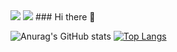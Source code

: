 <img src="https://img.shields.io/badge/FASUZO-is%20good-da282a" />
<img src="https://img.shields.io/badge/dynamic/json?url=https%3A%2F%2Fapi.swo.moe%2Fstats%2Fsteamgames%2F76561199012329263&query=count&color=0b1a37&label=Steam&labelColor=134375&logo=steam&suffix=+games&cacheSeconds=3600" />
### Hi there 👋

<!--
**FASUZO/fasuzo** is a ✨ _special_ ✨ repository because its `README.md` (this file) appears on your GitHub profile.

Here are some ideas to get you started:

- 🔭 I’m currently working on ...
- 🌱 I’m currently learning ...
- 👯 I’m looking to collaborate on ...
- 🤔 I’m looking for help with ...
- 💬 Ask me about ...
- 📫 How to reach me: ...
- 😄 Pronouns: ...
- ⚡ Fun fact: ...
[![Anurag's GitHub stats](https://github-readme-stats.vercel.app/api?username=fasuzo)](https://github.com/anuraghazra/github-readme-stats)
-->
![Anurag's GitHub stats](https://github-readme-stats.vercel.app/api?username=fasuzo&show_icons=true&theme=Gradient)
[![Top Langs](https://github-readme-stats.vercel.app/api/top-langs/?username=fasuzo&layout=compact)](https://github.com/anuraghazra/github-readme-stats)
